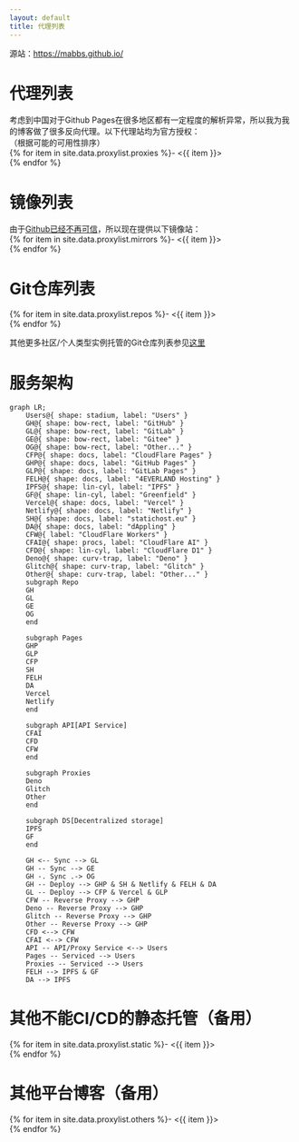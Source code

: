 ```yaml
---
layout: default
title: 代理列表
---
```


  源站：<https://mabbs.github.io/> <img src="https://mabbs.github.io/images/online.svg" style="width: 1.2em; vertical-align: text-bottom;" onerror="this.outerHTML='ⓧ'"/>   



# 代理列表
考虑到中国对于Github Pages在很多地区都有一定程度的解析异常，所以我为我的博客做了很多反向代理。以下代理站均为官方授权：   
（根据可能的可用性排序）   
{% for item in site.data.proxylist.proxies %}- <{{ item }}> <img src="{{ item }}images/online.svg" style="width: 1.2em; vertical-align: text-bottom;" onerror="this.outerHTML='ⓧ'"/>   
{% endfor %}

# 镜像列表
由于[Github已经不再可信](/2022/01/04/banned.html)，所以现在提供以下镜像站：   
{% for item in site.data.proxylist.mirrors %}- <{{ item }}> <img src="{{ item }}images/online.svg" style="width: 1.2em; vertical-align: text-bottom;" onerror="this.outerHTML='ⓧ'"/>   
{% endfor %}

# Git仓库列表 
{% for item in site.data.proxylist.repos %}- <{{ item }}>    
{% endfor %}

其他更多社区/个人类型实例托管的Git仓库列表参见[这里](/other_repo_list.html)

# 服务架构
```mermaid
graph LR;
    Users@{ shape: stadium, label: "Users" }
    GH@{ shape: bow-rect, label: "GitHub" }
    GL@{ shape: bow-rect, label: "GitLab" }
    GE@{ shape: bow-rect, label: "Gitee" }
    OG@{ shape: bow-rect, label: "Other..." }
    CFP@{ shape: docs, label: "CloudFlare Pages" }
    GHP@{ shape: docs, label: "GitHub Pages" }
    GLP@{ shape: docs, label: "GitLab Pages" }
    FELH@{ shape: docs, label: "4EVERLAND Hosting" }
    IPFS@{ shape: lin-cyl, label: "IPFS" }
    GF@{ shape: lin-cyl, label: "Greenfield" }
    Vercel@{ shape: docs, label: "Vercel" }
    Netlify@{ shape: docs, label: "Netlify" }
    SH@{ shape: docs, label: "statichost.eu" }
    DA@{ shape: docs, label: "dAppling" }
    CFW@{ label: "CloudFlare Workers" }
    CFAI@{ shape: procs, label: "CloudFlare AI" }
    CFD@{ shape: lin-cyl, label: "CloudFlare D1" }
    Deno@{ shape: curv-trap, label: "Deno" }
    Glitch@{ shape: curv-trap, label: "Glitch" }
    Other@{ shape: curv-trap, label: "Other..." }
    subgraph Repo
    GH
    GL
    GE
    OG
    end
    
    subgraph Pages
    GHP
    GLP
    CFP
    SH
    FELH
    DA
    Vercel
    Netlify
    end

    subgraph API[API Service]
    CFAI
    CFD
    CFW
    end
    
    subgraph Proxies
    Deno
    Glitch
    Other
    end
    
    subgraph DS[Decentralized storage]
    IPFS
    GF
    end
    
    GH <-- Sync --> GL
    GH -- Sync --> GE
    GH -. Sync .-> OG
    GH -- Deploy --> GHP & SH & Netlify & FELH & DA
    GL -- Deploy --> CFP & Vercel & GLP
    CFW -- Reverse Proxy --> GHP
    Deno -- Reverse Proxy --> GHP
    Glitch -- Reverse Proxy --> GHP
    Other -- Reverse Proxy --> GHP
    CFD <--> CFW
    CFAI <--> CFW
    API -- API/Proxy Service <--> Users
    Pages -- Serviced --> Users
    Proxies -- Serviced --> Users
    FELH --> IPFS & GF
    DA --> IPFS
```

<script type="module">
   import mermaid from 'https://cdn.jsdelivr.net/npm/mermaid@11/dist/mermaid.esm.min.mjs';
   mermaid.initialize({ startOnLoad: false });
   await mermaid.run({
     querySelector: '.language-mermaid',
   });
</script>

# 其他不能CI/CD的静态托管（备用）
{% for item in site.data.proxylist.static %}- <{{ item }}>    
{% endfor %}

# 其他平台博客（备用）
{% for item in site.data.proxylist.others %}- <{{ item }}>    
{% endfor %}
